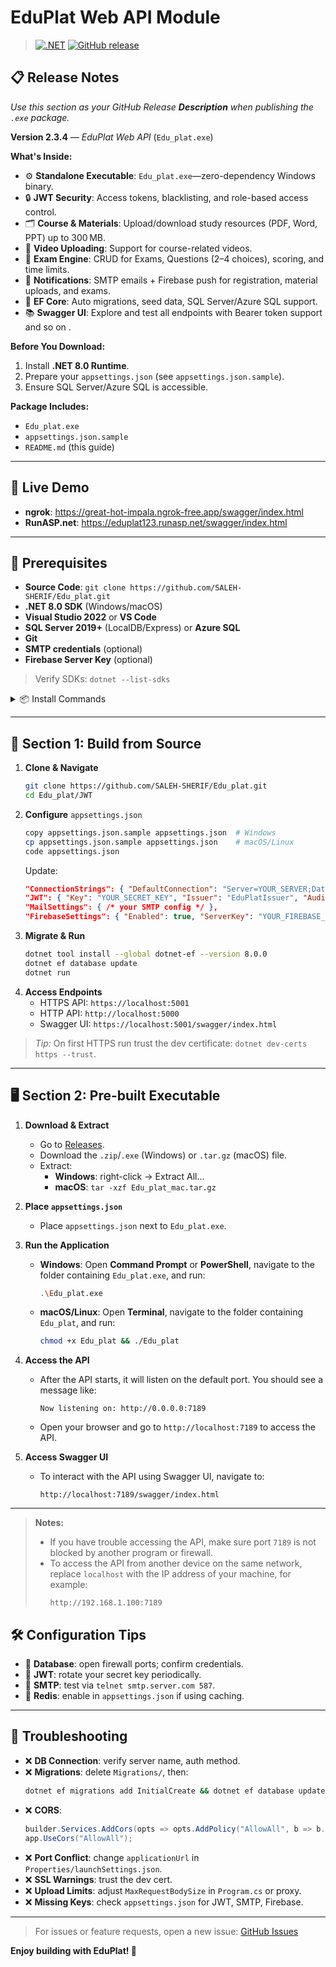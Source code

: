 # EduPlat Web API Module

> [![.NET](https://img.shields.io/badge/.NET-8.0-blue)](https://dotnet.microsoft.com/download) [![GitHub release](https://img.shields.io/github/v/release/SALEH-SHERIF/Edu_plat)](https://github.com/SALEH-SHERIF/Edu_plat/releases)

## 📋 Release Notes

*Use this section as your GitHub Release **Description** when publishing the `.exe` package.*

**Version 2.3.4** — *EduPlat Web API* (`Edu_plat.exe`)

**What's Inside:**

- ⚙️ **Standalone Executable**: `Edu_plat.exe`—zero-dependency Windows binary.
- 🔒 **JWT Security**: Access tokens, blacklisting, and role-based access control.
- 🗂️ **Course & Materials**: Upload/download study resources (PDF, Word, PPT) up to 300 MB.
- 🎥 **Video Uploading**: Support for course-related videos.
- 📝 **Exam Engine**: CRUD for Exams, Questions (2–4 choices), scoring, and time limits.
- 📧 **Notifications**: SMTP emails + Firebase push for registration, material uploads, and exams.
- 🔄 **EF Core**: Auto migrations, seed data, SQL Server/Azure SQL support.
- 📚 **Swagger UI**: Explore and test all endpoints with Bearer token support and so on .

**Before You Download:**

1. Install **.NET 8.0 Runtime**.
2. Prepare your `appsettings.json` (see `appsettings.json.sample`).
3. Ensure SQL Server/Azure SQL is accessible.

**Package Includes:**

- `Edu_plat.exe`
- `appsettings.json.sample`
- `README.md` (this guide)

---

## 🚦 Live Demo

- **ngrok**: https://great-hot-impala.ngrok-free.app/swagger/index.html
- **RunASP.net**: https://eduplat123.runasp.net/swagger/index.html

---

## 🎯 Prerequisites

- **Source Code**: `git clone https://github.com/SALEH-SHERIF/Edu_plat.git`
- **.NET 8.0 SDK** (Windows/macOS)
- **Visual Studio 2022** or **VS Code**
- **SQL Server 2019+** (LocalDB/Express) or **Azure SQL**
- **Git**
- **SMTP credentials** (optional)
- **Firebase Server Key** (optional)

> Verify SDKs: `dotnet --list-sdks`

<details>
<summary>📦 Install Commands</summary>

| Requirement      | Windows                                 | macOS                              |
|------------------|-----------------------------------------|------------------------------------|
| .NET SDK         | `winget install Microsoft.DotNet.SDK.8` | `brew install --cask dotnet-sdk`   |
| Git              | `winget install Git.Git`                | `brew install git`                 |
</details>

---

## 🚀 Section 1: Build from Source

1. **Clone & Navigate**
   ```bash
   git clone https://github.com/SALEH-SHERIF/Edu_plat.git
   cd Edu_plat/JWT
   ```
2. **Configure** `appsettings.json`
   ```bash
   copy appsettings.json.sample appsettings.json  # Windows
   cp appsettings.json.sample appsettings.json    # macOS/Linux
   code appsettings.json
   ```
   Update:
   ```json
   "ConnectionStrings": { "DefaultConnection": "Server=YOUR_SERVER;Database=EduPlat;Trusted_Connection=True;" },
   "JWT": { "Key": "YOUR_SECRET_KEY", "Issuer": "EduPlatIssuer", "Audience": "EduPlatAudience", "DurationInMinutes": 60 },
   "MailSettings": { /* your SMTP config */ },
   "FirebaseSettings": { "Enabled": true, "ServerKey": "YOUR_FIREBASE_SERVER_KEY" }
   ```
3. **Migrate & Run**
   ```bash
   dotnet tool install --global dotnet-ef --version 8.0.0
   dotnet ef database update
   dotnet run
   ```
4. **Access Endpoints**
   - HTTPS API: `https://localhost:5001`
   - HTTP API: `http://localhost:5000`
   - Swagger UI: `https://localhost:5001/swagger/index.html`

> *Tip:* On first HTTPS run trust the dev certificate: `dotnet dev-certs https --trust`.

---

## 🖥️ Section 2: Pre-built Executable

1. **Download & Extract**
   - Go to [Releases](https://github.com/SALEH-SHERIF/Edu_plat/releases).
   - Download the `.zip`/`.exe` (Windows) or `.tar.gz` (macOS) file.
   - Extract:
     - **Windows**: right-click → Extract All...
     - **macOS**: `tar -xzf Edu_plat_mac.tar.gz`

2. **Place `appsettings.json`**
   - Place `appsettings.json` next to `Edu_plat.exe`.

3. **Run the Application**
   - **Windows**: Open **Command Prompt** or **PowerShell**, navigate to the folder containing `Edu_plat.exe`, and run:
     ```bash
     .\Edu_plat.exe
     ```
   - **macOS/Linux**: Open **Terminal**, navigate to the folder containing `Edu_plat`, and run:
     ```bash
     chmod +x Edu_plat && ./Edu_plat
     ```

4. **Access the API**
   - After the API starts, it will listen on the default port. You should see a message like:
     ```
     Now listening on: http://0.0.0.0:7189
     ```
   - Open your browser and go to `http://localhost:7189` to access the API.

5. **Access Swagger UI**
   - To interact with the API using Swagger UI, navigate to:
     ```
     http://localhost:7189/swagger/index.html
     ```

---

> **Notes:**
> - If you have trouble accessing the API, make sure port `7189` is not blocked by another program or firewall.
> - To access the API from another device on the same network, replace `localhost` with the IP address of your machine, for example:
>   ```
>   http://192.168.1.100:7189
>   ```


## 🛠️ Configuration Tips

- 🔧 **Database**: open firewall ports; confirm credentials.
- 🔑 **JWT**: rotate your secret key periodically.
- 📧 **SMTP**: test via `telnet smtp.server.com 587`.
- 🔄 **Redis**: enable in `appsettings.json` if using caching.

---

## 🐞 Troubleshooting

- ❌ **DB Connection**: verify server name, auth method.
- ❌ **Migrations**: delete `Migrations/`, then:
  ```bash
  dotnet ef migrations add InitialCreate && dotnet ef database update
  ```
- ❌ **CORS**:
  ```csharp
  builder.Services.AddCors(opts => opts.AddPolicy("AllowAll", b => b.AllowAnyOrigin().AllowAnyHeader().AllowAnyMethod()));
  app.UseCors("AllowAll");
  ```
- ❌ **Port Conflict**: change `applicationUrl` in `Properties/launchSettings.json`.
- ❌ **SSL Warnings**: trust the dev cert.
- ❌ **Upload Limits**: adjust `MaxRequestBodySize` in `Program.cs` or proxy.
- ❌ **Missing Keys**: check `appsettings.json` for JWT, SMTP, Firebase.

---

> For issues or feature requests, open a new issue: [GitHub Issues](https://github.com/SALEH-SHERIF/Edu_plat/issues)

**Enjoy building with EduPlat! 🎉**

